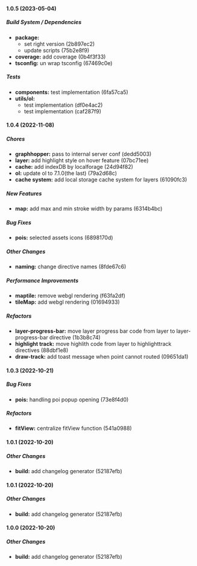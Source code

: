#### 1.0.5 (2023-05-04)

##### Build System / Dependencies

* **package:**
  *  set right version (2b897ec2)
  *  update scripts (75b2e8f9)
* **coverage:**  add coverage (0b4f3f33)
* **tsconfig:**  un wrap tsconfig (67469c0e)

##### Tests

* **components:**  test implementation (6fa57ca5)
* **utils/ol:**
  *  test implementation (df0e4ac2)
  *  test implementation (caf287f9)

#### 1.0.4 (2022-11-08)

##### Chores

* **graphhopper:**  pass to internal server conf (dedd5003)
* **layer:**  add highlight style on hover feature (07bc71ee)
* **cache:**  add indexDB by localforage (24d94f82)
* **ol:**  update ol to 7.1.0(the last) (79a2d68c)
* **cache system:**  add local storage cache system for layers (61090fc3)

##### New Features

* **map:**  add max and min stroke width by params (6314b4bc)

##### Bug Fixes

* **pois:**  selected assets icons (6898170d)

##### Other Changes

* **naming:**  change directive names (8fde67c6)

##### Performance Improvements

* **maptile:**  remove webgl rendering (f63fa2df)
* **tileMap:**  add webgl rendering (01694933)

##### Refactors

* **layer-progress-bar:**  move layer progress bar code from layer to layer-progress-bar directive (1b3b8c74)
* **highlight track:**  move highlith code from layer to highlighttrack directives (88dbf1e8)
* **draw-track:**  add toast message when point cannot routed (09651da1)

#### 1.0.3 (2022-10-21)

##### Bug Fixes

* **pois:**  handling poi popup opening (73e8f4d0)

##### Refactors

* **fitView:**  centralize fitView function (541a0988)

#### 1.0.1 (2022-10-20)

##### Other Changes

* **build:**  add changelog generator (52187efb)

#### 1.0.1 (2022-10-20)

##### Other Changes

* **build:**  add changelog generator (52187efb)


#### 1.0.0 (2022-10-20)

##### Other Changes

* **build:**  add changelog generator (52187efb)

